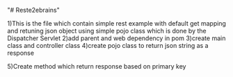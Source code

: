 "# Reste2ebrains" 

1)This is the file which contain simple rest example with default get mapping and retuning json object using simple pojo class which is done by the Dispatcher Servlet
2)add parent and web dependency in pom
3)create main class and controller class
4)create pojo class to return json string as a response


5)Create method which return response based on primary key
